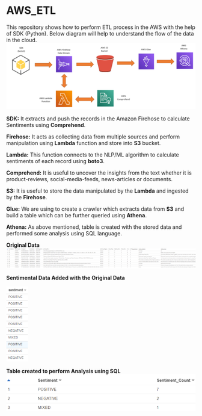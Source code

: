 # AWS_ETL

This repository shows how to perform ETL process in the AWS with the help of SDK (Python). Below diagram will help to understand the flow of the data in the cloud.
![DataFlow in AWS](Images/Product_Review_DataFlow.PNG)

<b>SDK:</b> It extracts and push the records in the Amazon Firehose to calculate Sentiments using <b>Comprehend</b>.

  <b>Firehose:</b> It acts as collecting data from multiple sources and perform manipulation using <b>Lambda</b> function and store into <b>S3</b> bucket.

  <b>Lambda:</b> This function connects to the NLP/ML algorithm to calculate sentiments of each record using <b>boto3</b>.

  <b>Comprehend:</b> It is useful to uncover the insights from the text whether it is product-reviews, social-media-feeds, news-articles or documents.

  <b>S3:</b> It is useful to store the data manipulated by the <b>Lambda</b> and ingested by the <b>Firehose</b>.

  <b>Glue:</b> We are using to create a crawler which extracts data from <b>S3</b> and build a table which can be further queried using <b>Athena</b>.

  <b>Athena:</b> As above mentioned, table is created with the stored data and performed some analysis using SQL language.
  
  <b>Original Data</b>
  ![Raw Data](Images/Original_Data.PNG)
 
  <b>Sentimental Data Added with the Original Data</b>
  
  ![Sentimental Data](Images/Sentiment_Column.PNG)
  
  <b>Table created to perform Analysis using SQL</b>
  ![Sentimental Count](Images/Sentimental_Analysis.PNG)
